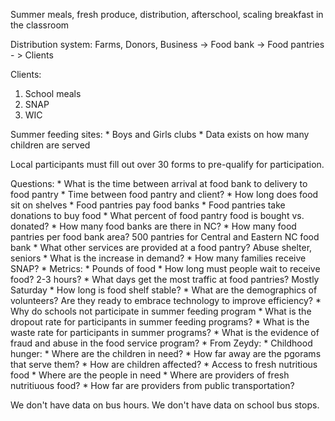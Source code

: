 Summer meals, fresh produce, distribution, afterschool, scaling breakfast in the classroom

Distribution system:
  Farms, Donors, Business -> Food bank -> Food pantries - > Clients
  
  Clients:
  1. School meals
  2. SNAP
  3. WIC
  
  
Summer feeding sites:
    * Boys and Girls clubs
    * Data exists on how many children are served
    
Local participants must fill out over 30 forms to pre-qualify for participation. 
    
Questions:
    * What is the time between arrival at food bank to delivery to food pantry
    * Time between food pantry and client?
    * How long does food sit on shelves
    * Food pantries pay food banks
    * Food pantries take donations to buy food
    * What percent of food pantry food is bought vs. donated?
    * How many food banks are there in NC?
    * How many food pantries per food bank area?
        500 pantries for Central and Eastern NC food bank
    * What other services are provided at a food pantry?
        Abuse shelter, seniors
    * What is the increase in demand?
    * How many families receive SNAP?
    * Metrics:
        * Pounds of food
    * How long must people wait to receive food? 2-3 hours?
    * What days get the most traffic at food pantries? Mostly Saturday
    * How long is food shelf stable?
    * What are the demographics of volunteers? Are they ready to embrace technology to improve efficiency?
    * Why do schools not participate in summer feeding program
    * What is the dropout rate for participants in summer feeding programs?
    * What is the waste rate for participants in summer programs?
    * What is the evidence of fraud and abuse in the food service program?
    * From Zeydy:
        * Childhood hunger:
            * Where are the children in need?
            * How far away are the pgorams that serve them?
            * How are children affected?
        * Access to fresh nutritious food
            * Where are the people in need
            * Where are providers of fresh nutritiuous food?
            * How far are providers from public transportation?
    
We don't have data on bus hours. We don't have data on school bus stops.